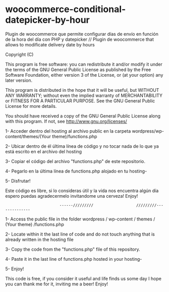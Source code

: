 # woocommerce-conditional-datepicker-by-hour
Plugin de woocommerce que permite configurar días de envío en función de la hora del día con PHP y datepicker // Plugin de woocommerce that allows to modificate delivery date by hours

Copyright (C) <year>  <name of author>

This program is free software: you can redistribute it and/or modify
it under the terms of the GNU General Public License as published by
the Free Software Foundation, either version 3 of the License, or
(at your option) any later version.

This program is distributed in the hope that it will be useful,
but WITHOUT ANY WARRANTY; without even the implied warranty of
MERCHANTABILITY or FITNESS FOR A PARTICULAR PURPOSE.  See the
GNU General Public License for more details.

You should have received a copy of the GNU General Public License
along with this program.  If not, see <http://www.gnu.org/licenses/>

1- Acceder dentro del hosting al archivo public en la carpeta wordpress/wp-content/themes/(Your theme)/functions.php

2- Ubicar dentro de él última línea de código y no tocar nada de lo que ya está escrito en el archivo del hosting

3- Copiar el código del archivo "functions.php" de este repositorio.

4- Pegarlo en la última línea de functions.php alojado en tu hosting-

5- Disfrutar!

Este código es libre, si lo consideras útil y la vida nos encuentra algún día espero puedas agradecermelo invitandome una cerveza! Enjoy!

                            
                            ------/////////                   /////////--------------
                            
1- Access the public file in the folder wordpress / wp-content / themes / (Your theme) /functions.php

2- Locate within it the last line of code and do not touch anything that is already written in the hosting file

3- Copy the code from the "functions.php" file of this repository.

4- Paste it in the last line of functions.php hosted in your hosting-

5- Enjoy!


This code is free, if you consider it useful and life finds us some day I hope you can thank me for it, inviting me a beer! Enjoy!
